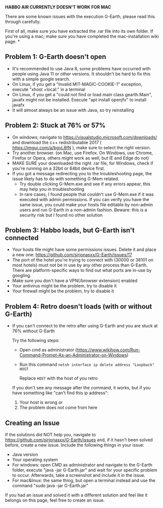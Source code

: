 **HABBO AIR CURRENTLY DOESN'T WORK FOR MAC**

There are some known issues with the execution G-Earth, please read this through carefully.

First of all, make sure you have extracted the .rar file into its own folder.
If you're using a mac; make sure you have completed the mac-installation wiki page.
*
## Problem 1: G-Earth doesn't open
* It's recommended to use Java 8, some problems have occurred with people using Java 11 or other versions. It shouldn't be hard to fix this with a simple google search.
* On Linux, if you get a "Invalid MIT-MAGIC-COOKIE-1" exception, execute "xhost +local:" in a terminal
* On Linux, if you get a "could not find or load main class gearth.Main", javafx might not be installed. Execute "apt install openjfx" to install javafx
* It will almost always be an issue with Java, so try reinstalling

## Problem 2: Stuck at 76% or 57%
* On windows; navigate to https://visualstudio.microsoft.com/downloads/ and download the c++ redistributable 2017 ( https://imgur.com/a/bgvL8fN ), make sure to select the right version.
* Try another browser. (on Mac, use Firefox. On Windows, use Chrome, Firefox or Opera, others might work as well, but IE and Edge do not)
* MAKE SURE your downloaded the right .rar file, for Windows, check if you're running on a 32bit or 64bit device first.
* If you got a message redirecting you to the troubleshooting page, the issue likely has to do with something G-Mem related.
  - Try double clicking G-Mem.exe and see if any errors appear, this may help you in troubleshooting
  - In rare cases, I found people that couldn't use G-Mem.exe if it was executed with admin permissions. If you can verify you have the same issue, you could make your hosts file editable by non-admin users and run G-Earth in a non-admin fashion. Beware: this is a security risk but I found no other solution

## Problem 3: Habbo loads, but G-Earth isn't connected
* Your hosts file might have some permissions issues. Delete it and place a new one: https://github.com/sirjonasxx/G-Earth/issues/17
* The port of the hotel you're trying to connect with (30000 or 38101 on most hotels) must not be in use by any other process than G-Earth. There are platform-specific ways to find out what ports are in-use by googling.
* Make sure you don't have a VPN(/browser extension) enabled
* Your antivirus might be the problem, try to disable it
* Your firewall might be the problem, try to disable it

## Problem 4: Retro doesn't loads (with or without G-Earth)
* If you can't connect to the retro after using G-Earth and you are stuck at 76% without G-Earth

    Try the following steps:

    - Open cmd as administrator (https://www.wikihow.com/Run-Command-Prompt-As-an-Administrator-on-Windows)
    - Run this command `netsh interface ip delete address "Loopback" HOST`

        Replace `HOST` with the host of you retro

    If you don't see any message after the command, it works, 
    but if you have something like "can't find this ip address":
     1) Your host is wrong or
     2) The problem does not come from here

## Creating an Issue
If the solutions did NOT help you, navigate to https://github.com/sirjonasxx/G-Earth/issues and, if it hasn't been solved before, create a new issue.
Include the following things in your issue:
* Java version
* Your operating system
* For windows: open CMD as administrator and navigate to the G-Earth folder, execute "java -jar G-Earth.jar" and wait for your specific problem to occur. Afterwards, take a screenshot and include it in the issue.
* For mac&linux: the same thing, but open a terminal instead and use the command "sudo java -jar G-Earth.jar"


If you had an issue and solved it with a different solution and feel like it belongs on this page, feel free to create an issue.

